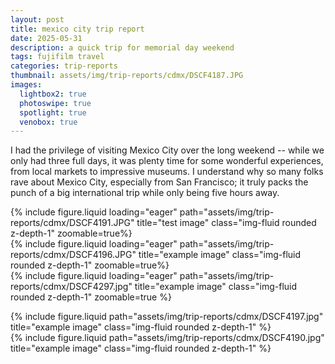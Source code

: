 ```yaml
---
layout: post
title: mexico city trip report
date: 2025-05-31
description: a quick trip for memorial day weekend
tags: fujifilm travel
categories: trip-reports
thumbnail: assets/img/trip-reports/cdmx/DSCF4187.JPG
images:
  lightbox2: true
  photoswipe: true
  spotlight: true
  venobox: true
---
```

I had the privilege of visiting Mexico City over the long weekend -- while we only had three full days, it was plenty time for some wonderful experiences, from local markets to impressive museums. I understand why so many folks rave about Mexico City, especially from San Francisco; it truly packs the punch of a big international trip while only being five hours away.

<div class="row" style="margin-bottom: 14px;">
    <div class="col-sm mt-3 mt-md-0">
        {% include figure.liquid loading="eager" path="assets/img/trip-reports/cdmx/DSCF4191.JPG" title="test image" class="img-fluid rounded z-depth-1"  zoomable=true%}
    </div>
    <div class="col-sm mt-3 mt-md-0">
        {% include figure.liquid loading="eager" path="assets/img/trip-reports/cdmx/DSCF4196.JPG" title="example image" class="img-fluid rounded z-depth-1" zoomable=true%}
    </div>
    <div class="col-sm mt-3 mt-md-0">
        {% include figure.liquid loading="eager" path="assets/img/trip-reports/cdmx/DSCF4297.jpg" title="example image" class="img-fluid rounded z-depth-1" zoomable=true %}
    </div>
</div>

<div class="row justify-content-sm-center">
    <div class="col-sm-8 mt-3 mt-md-0">
        {% include figure.liquid path="assets/img/trip-reports/cdmx/DSCF4197.jpg" title="example image" class="img-fluid rounded z-depth-1" %}
    </div>
    <div class="col-sm-4 mt-3 mt-md-0">
        {% include figure.liquid path="assets/img/trip-reports/cdmx/DSCF4190.jpg" title="example image" class="img-fluid rounded z-depth-1" %}
    </div>
</div>
